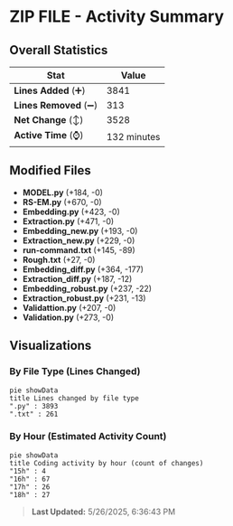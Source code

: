 # ZIP FILE - Activity Summary 

## Overall Statistics

| Stat                   | Value                                                             |
| ---------------------- | ----------------------------------------------------------------- |
| **Lines Added** (➕)   | 3841                                          |
| **Lines Removed** (➖) | 313                                        |
| **Net Change** (↕)    | 3528                |
| **Active Time** (⌚)   | 132 minutes |


## Modified Files
- **MODEL.py** (+184, -0)
- **RS-EM.py** (+670, -0)
- **Embedding.py** (+423, -0)
- **Extraction.py** (+471, -0)
- **Embedding_new.py** (+193, -0)
- **Extraction_new.py** (+229, -0)
- **run-command.txt** (+145, -89)
- **Rough.txt** (+27, -0)
- **Embedding_diff.py** (+364, -177)
- **Extraction_diff.py** (+187, -12)
- **Embedding_robust.py** (+237, -22)
- **Extraction_robust.py** (+231, -13)
- **Validattion.py** (+207, -0)
- **Validation.py** (+273, -0)

## Visualizations

### By File Type (Lines Changed)

```mermaid
pie showData
title Lines changed by file type
".py" : 3893
".txt" : 261
```

### By Hour (Estimated Activity Count)

```mermaid
pie showData
title Coding activity by hour (count of changes)
"15h" : 4
"16h" : 67
"17h" : 26
"18h" : 27
```


> **Last Updated:** 5/26/2025, 6:36:43 PM